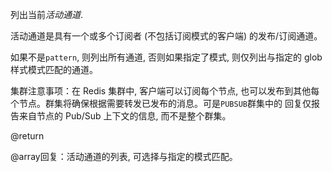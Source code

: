 列出当前*活动通道*.

活动通道是具有一个或多个订阅者 (不包括订阅模式的客户端) 的发布/订阅通道。

如果不是`pattern`, 则列出所有通道, 否则如果指定了模式, 则仅列出与指定的 glob 样式模式匹配的通道。

集群注意事项：在 Redis 集群中, 客户端可以订阅每个节点, 也可以发布到其他每个节点。群集将确保根据需要转发已发布的消息。可是`PUBSUB`群集中的 回复仅报告来自节点的 Pub/Sub 上下文的信息, 而不是整个群集。

@return

@array回复：活动通道的列表, 可选择与指定的模式匹配。
